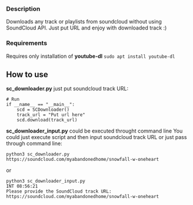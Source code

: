 ### Description
Downloads any track or playlists from soundcloud without using SoundCloud API.
Just put URL and enjoy with downloaded track :)

### Requirements
Requires only installation of **youtube-dl**
```sudo apt install youtube-dl```

## How to use

**sc_downloader.py** just put soundcloud track URL:

```
# Run
if __name__ == "__main__":
    scd = SCDownloader()
    track_url = "Put url here"
    scd.download(track_url)
```

**sc_downloader_input.py** could be executed throught command line
You could just execute script and then input soundcloud track URL or just pass through command line:
```
python3 sc_downloader.py https://soundcloud.com/myabandonedhome/snowfall-w-oneheart  
```
or
```
python3 sc_downloader_input.py                                                                                        INT 08:56:21
Please provide the SoundCloud track URL: https://soundcloud.com/myabandonedhome/snowfall-w-oneheart
```
